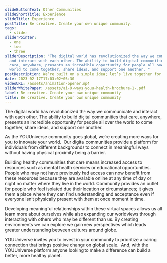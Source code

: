 ```yaml
---
slideButtonText: Other Communities
slideShortTitle: Experience
slideTitle: Experience
postTitle: Be creative. Create your own unique community.
tags:
  - slider
sliderPointer:
  - one
  - two
  - three
sliderDescription: "The digital world has revolutionized the way we communicate
  and interact with each other. The ability to build digital communities that
  care, anywhere, presents an incredible opportunity for people all over the
  world to come together, share ideas, and support one another. "
postDescription: We’re built on a simple idea; let’s live together for a better society.
date: 2023-02-17T17:03:02+05:30
videoURL: /assets/animation-opener.mp4
sliderWhitePaper: /assets/ai-9-ways-youu-health-brochure-1-.pdf
label: Be creative. Create your own unique community
title: Be creative. Create your own unique community
---
```



The digital world has revolutionized the way we communicate and interact with each other. The ability to build digital communities that care, anywhere, presents an incredible opportunity for people all over the world to come together, share ideas, and support one another.

As the YOUUniverse community goes global, we’re creating more ways for you to innovate your world.  Our digital communities provide a platform for individuals from different backgrounds to connect in meaningful ways without having physical proximity being a barrier.

Building healthy communities that care means increased access to resources such as mental health services or educational opportunities. People who may not have previously had access can now benefit from these resources because they are available online at any time of day or night no matter where they live in the world. Community provides an outlet for people who feel isolated due their location or circumstances; it gives them a place where they can find understanding and acceptance even if everyone isn’t physically present with them at once moment in time.

Developing meaningful relationships within these virtual spaces allows us all learn more about ourselves while also expanding our worldviews through interacting with others who may be different than us. By creating environments we can explore we gain new perspectives which leads greater understanding between cultures around globe.  

YOUUniverse invites you to invest in your community to prioritize a caring connection that brings positive change on global scale.  And, with the YOUUniverse platform anyone looking to make a difference can build a better, more healthy planet.